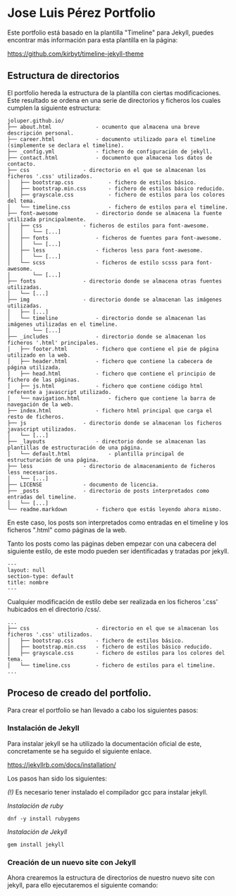 # Jose Luis Pérez Portfolio

Este portfolio está basado en la plantilla "Timeline" para Jekyll, puedes encontrar más información para esta plantilla en la página: 

https://github.com/kirbyt/timeline-jekyll-theme 

## Estructura de directorios

El portfolio hereda la estructura de la plantilla con ciertas modificaciones. Este resultado se ordena en una serie de directorios y ficheros los cuales cumplen la siguiente estructura:

	joluper.github.io/
	├── about.html				- ocumento que almacena una breve descripción personal.
	├── career.html				- documento utilizado para el timeline (simplemente se declara el timeline).
	├── _config.yml				- fichero de configuración de jekyll.
	├── contact.html			- documento que almacena los datos de contacto.
	├── css 				- directorio en el que se almacenan los ficheros '.css' utilizados.
	│   ├── bootstrap.css			- fichero de estilos básico.
	│   ├── bootstrap.min.css		- fichero de estilos básico reducido.
	│   ├── grayscale.css			- fichero de estilos para los colores del tema.
	│   └── timeline.css			- fichero de estilos para el timeline.
	├── font-awesome			- directorio donde se almacena la fuente utilizada principalmente.
	│   ├── css				- ficheros de estilos para font-awesome.
	│   │   └── [...]			
	│   ├── fonts				- ficheros de fuentes para font-awesome.
	│   │   └── [...]
	│   ├── less				- ficheros less para font-awesome.
	│   │   └── [...]
	│   └── scss				- ficheros de estilo scsss para font-awesome.
	│       └── [...]
	├── fonts				- directorio donde se almacena otras fuentes utilizadas.
	│   └── [...]
	├── img					- directorio donde se almacenan las imágenes utilizadas.
	│   ├── [...]
	│   └── timeline			- directorio donde se almacenan las imágenes utilizadas en el timeline.
	│       └── [...]
	├── _includes				- directorio donde se almacenan los ficheros '.html' principales.
	│   ├── footer.html			- fichero que contiene el pie de página utilizado en la web.
	│   ├── header.html			- fichero que contiene la cabecera de página utilizada.
	│   ├── head.html			- fichero que contiene el principio de fichero de las páginas.
	│   ├── js.html				- fichero que contiene código html referente a javascript utilizado.
	│   └── navigation.html			- fichero que contiene la barra de navegación de la web.
	├── index.html				- fichero html principal que carga el resto de ficheros.
	├── js					- directorio donde se almacenan los ficheros javascript utilizados.
	│   └── [...]
	├── _layouts				- directorio donde se almacenan las plantillas de estructuración de una página.
	│   └── default.html			- plantilla principal de estructuración de una página.
	├── less				- directorio de almacenamiento de ficheros less necesarios.
	│   └── [...]
	├── LICENSE				- documento de licencia.
	├── _posts				- directorio de posts interpretados como entradas del timeline.
	│   └── [...]
	└── readme.markdown			- fichero que estás leyendo ahora mismo.

En este caso, los posts son interpretados como entradas en el timeline y los ficheros ".html" como páginas de la web.

Tanto los posts como las páginas deben empezar con una cabecera del siguiente estilo, de este modo pueden ser identificadas y tratadas por jekyll.

	---
	layout: null
	section-type: default
	title: nombre
	---

Cualquier modificación de estilo debe ser realizada en los ficheros '.css' hubicados en el directorio /css/.
	
	...
	├── css 					- directorio en el que se almacenan los ficheros '.css' utilizados.
	│   ├── bootstrap.css		- fichero de estilos básico.
	│   ├── bootstrap.min.css	- fichero de estilos básico reducido.
	│   ├── grayscale.css		- fichero de estilos para los colores del tema.
	│   └── timeline.css		- fichero de estilos para el timeline.
	...
	
## Proceso de creado del portfolio.

Para crear el portfolio se han llevado a cabo los siguientes pasos:

### Instalación de Jekyll

Para instalar jekyll se ha utilizado la documentación oficial de este, concretamente se ha seguido el siguiente enlace.

https://jekyllrb.com/docs/installation/

Los pasos han sido los siguientes:

*(!)* Es necesario tener instalado el compilador gcc para instalar jekyll.

*Instalación de ruby*

	dnf -y install rubygems
	
*Instalación de Jekyll*

	gem install jekyll
	
### Creación de un nuevo site con Jekyll

Ahora crearemos la estructura de directorios de nuestro nuevo site con jekyll, para ello ejecutaremos el siguiente comando:
	
